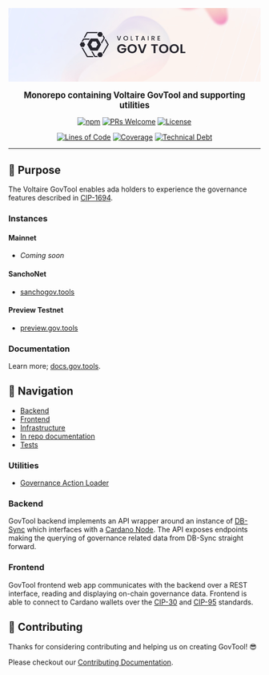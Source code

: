 <p align="center">
  <img width="750" src=".github/images/voltaire-govtool-header.png"/>
</p>

<p align="center">
  <big><strong>Monorepo containing Voltaire GovTool and supporting utilities</strong></big>
</p>

<div align="center">

[![npm](https://img.shields.io/npm/v/npm.svg?style=flat-square)](https://www.npmjs.com/package/npm) [![PRs Welcome](https://img.shields.io/badge/PRs-welcome-brightgreen.svg?style=flat-square)](http://makeapullrequest.com) [![License](https://img.shields.io/badge/License-Apache_2.0-blue.svg)](https://opensource.org/licenses/Apache-2.0)

[![Lines of Code](https://sonarcloud.io/api/project_badges/measure?project=intersect-govtool&metric=ncloc)](https://sonarcloud.io/summary/overall?id=intersect-govtool) [![Coverage](https://sonarcloud.io/api/project_badges/measure?project=intersect-govtool&metric=coverage)](https://sonarcloud.io/summary/overall?id=intersect-govtool) [![Technical Debt](https://sonarcloud.io/api/project_badges/measure?project=intersect-govtool&metric=sqale_index)](https://sonarcloud.io/summary/overall?id=intersect-govtool)

</div>

<hr/>

## 🌄 Purpose

The Voltaire GovTool enables ada holders to experience the governance features described in [CIP-1694](https://github.com/cardano-foundation/CIPs/blob/master/CIP-1694/README.md).

### Instances

#### Mainnet

- _Coming soon_

#### SanchoNet

- [sanchogov.tools](https://sanchogov.tools/)

#### Preview Testnet

- [preview.gov.tools](https://preview.gov.tools/)

### Documentation

Learn more; [docs.gov.tools](https://docs.gov.tools/).

## 📍 Navigation

- [Backend](./govtool/backend/README.md)
- [Frontend](./govtool/frontend/README.md)
- [Infrastructure](./infra/terraform/README.md)
- [In repo documentation](./docs/)
- [Tests](./tests/)

### Utilities

- [Governance Action Loader](./gov-action-loader/)

### Backend

GovTool backend implements an API wrapper around an instance of [DB-Sync](https://github.com/IntersectMBO/cardano-db-sync) which interfaces with a [Cardano Node](https://github.com/IntersectMBO/cardano-node).
The API exposes endpoints making the querying of governance related data from DB-Sync straight forward.

### Frontend

GovTool frontend web app communicates with the backend over a REST interface, reading and displaying on-chain governance data.
Frontend is able to connect to Cardano wallets over the [CIP-30](https://github.com/cardano-foundation/CIPs/blob/master/CIP-0030/README.md) and [CIP-95](https://github.com/cardano-foundation/CIPs/blob/master/CIP-0095/README.md) standards.

## 🤝 Contributing

Thanks for considering contributing and helping us on creating GovTool! 😎

Please checkout our [Contributing Documentation](./CONTRIBUTING.md).
